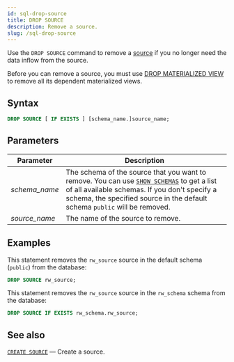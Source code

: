 ```yaml
---
id: sql-drop-source
title: DROP SOURCE
description: Remove a source.
slug: /sql-drop-source
---
```

<head>
  <link rel="canonical" href="https://docs.risingwave.com/docs/current/sql-drop-source/" />
</head>

Use the `DROP SOURCE` command to remove a [source](sql-create-source.md) if you no longer need the data inflow from the source.

Before you can remove a source, you must use [DROP MATERIALIZED VIEW](sql-drop-mv.md) to remove all its dependent materialized views.

## Syntax

```sql
DROP SOURCE [ IF EXISTS ] [schema_name.]source_name;
```




## Parameters

|Parameter                  | Description           |
|---------------------------|-----------------------|
|*schema_name*                   |The schema of the source that you want to remove. You can use [`SHOW SCHEMAS`](sql-show-schemas.md) to get a list of all available schemas. If you don't specify a schema, the specified source in the default schema `public` will be removed.|
|*source_name*                   |The name of the source to remove.|



## Examples

This statement removes the `rw_source` source in the default schema (`public`) from the database:

```sql
DROP SOURCE rw_source;
```


This statement removes the `rw_source` source in the `rw_schema` schema from the database:

```sql
DROP SOURCE IF EXISTS rw_schema.rw_source;
```

## See also

[`CREATE SOURCE`](sql-create-source.md) — Create a source.